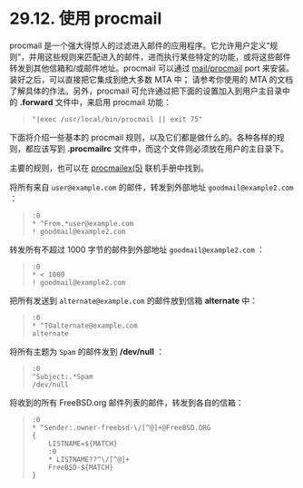 # 29.12. 使用 procmail

procmail 是一个强大得惊人的过滤进入邮件的应用程序。它允许用户定义“规则”，并用这些规则来匹配进入的邮件，进而执行某些特定的功能，或将这些邮件转发到其他信箱和/或邮件地址。procmail 可以通过 [mail/procmail](https://cgit.freebsd.org/ports/tree/mail/procmail/pkg-descr) port 来安装。装好之后，可以直接把它集成到绝大多数 MTA 中； 请参考你使用的 MTA 的文档了解具体的作法。另外，procmail 可允许通过把下面的设置加入到用户主目录中的 **.forward** 文件中，来启用 procmail 功能：

> ```
> "|exec /usr/local/bin/procmail || exit 75"
> ```

下面将介绍一些基本的 procmail 规则，以及它们都是做什么的。各种各样的规则，都应该写到 **.procmailrc** 文件中，而这个文件则必须放在用户的主目录下。

主要的规则，也可以在 [procmailex(5)](https://www.freebsd.org/cgi/man.cgi?query=procmailex&sektion=5&format=html) 联机手册中找到。

将所有来自 `user@example.com` 的邮件，转发到外部地址 `goodmail@example2.com` ：

> ```
> :0
> * ^From.*user@example.com
> ! goodmail@example2.com
> ```

转发所有不超过 1000 字节的邮件到外部地址 `goodmail@example2.com` ：

> ```
> :0
> * < 1000
> ! goodmail@example2.com
> ```

把所有发送到 `alternate@example.com` 的邮件放到信箱 **alternate** 中：

> ```
> :0
> * ^TOalternate@example.com
> alternate
> ```

将所有主题为 `Spam` 的邮件发到 **/dev/null** ：

> ```
> :0
> ^Subject:.*Spam
> /dev/null
> ```

将收到的所有 FreeBSD.org 邮件列表的邮件，转发到各自的信箱：

> ```
> :0
> * ^Sender:.owner-freebsd-\/[^@]+@FreeBSD.ORG
> {
>     LISTNAME=${MATCH}
>	  :0
>	  * LISTNAME??^\/[^@]+
>	  FreeBSD-${MATCH}
> }
> ```

